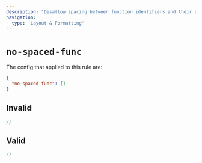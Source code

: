 ```yaml
---
description: "Disallow spacing between function identifiers and their applications (deprecated)"
navigation:
  type: 'Layout & Formatting'
---
```


# `no-spaced-func`

The config that applied to this rule are:

```json
{
  "no-spaced-func": []
}
```

## Invalid

```js invalid
//
```

## Valid

```js valid
//
```
  